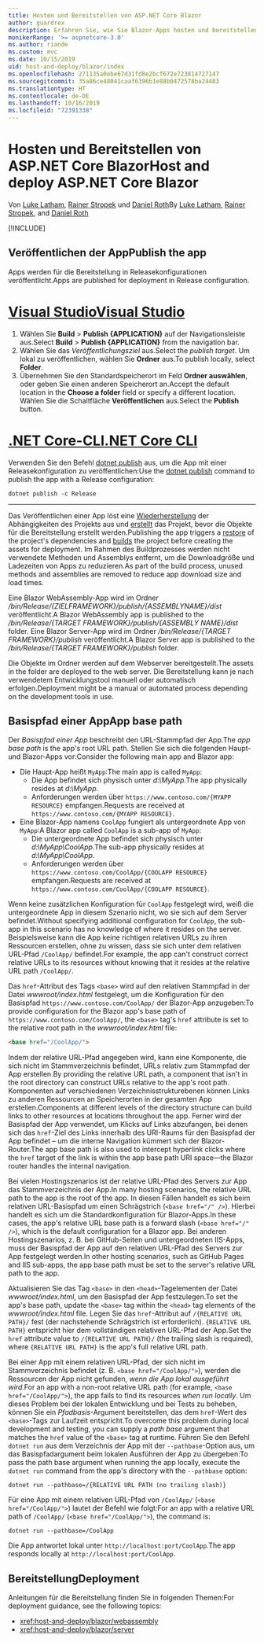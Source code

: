 ```yaml
---
title: Hosten und Bereitstellen von ASP.NET Core Blazor
author: guardrex
description: Erfahren Sie, wie Sie Blazor-Apps hosten und bereitstellen.
monikerRange: '>= aspnetcore-3.0'
ms.author: riande
ms.custom: mvc
ms.date: 10/15/2019
uid: host-and-deploy/blazor/index
ms.openlocfilehash: 271135a0ebe67d31fd8e2bcf672e723814727147
ms.sourcegitcommit: 35a86ce48041caaf6396b1e88b0472578ba24483
ms.translationtype: HT
ms.contentlocale: de-DE
ms.lasthandoff: 10/16/2019
ms.locfileid: "72391338"
---
```

# <a name="host-and-deploy-aspnet-core-blazor"></a><span data-ttu-id="a059a-103">Hosten und Bereitstellen von ASP.NET Core Blazor</span><span class="sxs-lookup"><span data-stu-id="a059a-103">Host and deploy ASP.NET Core Blazor</span></span>

<span data-ttu-id="a059a-104">Von [Luke Latham](https://github.com/guardrex), [Rainer Stropek](https://www.timecockpit.com) und [Daniel Roth](https://github.com/danroth27)</span><span class="sxs-lookup"><span data-stu-id="a059a-104">By [Luke Latham](https://github.com/guardrex), [Rainer Stropek](https://www.timecockpit.com), and [Daniel Roth](https://github.com/danroth27)</span></span>

[!INCLUDE[](~/includes/blazorwasm-preview-notice.md)]

## <a name="publish-the-app"></a><span data-ttu-id="a059a-105">Veröffentlichen der App</span><span class="sxs-lookup"><span data-stu-id="a059a-105">Publish the app</span></span>

<span data-ttu-id="a059a-106">Apps werden für die Bereitstellung in Releasekonfigurationen veröffentlicht.</span><span class="sxs-lookup"><span data-stu-id="a059a-106">Apps are published for deployment in Release configuration.</span></span>

# <a name="visual-studiotabvisual-studio"></a>[<span data-ttu-id="a059a-107">Visual Studio</span><span class="sxs-lookup"><span data-stu-id="a059a-107">Visual Studio</span></span>](#tab/visual-studio)

1. <span data-ttu-id="a059a-108">Wählen Sie **Build** > **Publish {APPLICATION}** auf der Navigationsleiste aus.</span><span class="sxs-lookup"><span data-stu-id="a059a-108">Select **Build** > **Publish {APPLICATION}** from the navigation bar.</span></span>
1. <span data-ttu-id="a059a-109">Wählen Sie das *Veröffentlichungsziel* aus.</span><span class="sxs-lookup"><span data-stu-id="a059a-109">Select the *publish target*.</span></span> <span data-ttu-id="a059a-110">Um lokal zu veröffentlichen, wählen Sie **Ordner** aus.</span><span class="sxs-lookup"><span data-stu-id="a059a-110">To publish locally, select **Folder**.</span></span>
1. <span data-ttu-id="a059a-111">Übernehmen Sie den Standardspeicherort im Feld **Ordner auswählen**, oder geben Sie einen anderen Speicherort an.</span><span class="sxs-lookup"><span data-stu-id="a059a-111">Accept the default location in the **Choose a folder** field or specify a different location.</span></span> <span data-ttu-id="a059a-112">Wählen Sie die Schaltfläche **Veröffentlichen** aus.</span><span class="sxs-lookup"><span data-stu-id="a059a-112">Select the **Publish** button.</span></span>

# <a name="net-core-clitabnetcore-cli"></a>[<span data-ttu-id="a059a-113">.NET Core-CLI</span><span class="sxs-lookup"><span data-stu-id="a059a-113">.NET Core CLI</span></span>](#tab/netcore-cli)

<span data-ttu-id="a059a-114">Verwenden Sie den Befehl [dotnet publish](/dotnet/core/tools/dotnet-publish) aus, um die App mit einer Releasekonfiguration zu veröffentlichen:</span><span class="sxs-lookup"><span data-stu-id="a059a-114">Use the [dotnet publish](/dotnet/core/tools/dotnet-publish) command to publish the app with a Release configuration:</span></span>

```dotnetcli
dotnet publish -c Release
```

---

<span data-ttu-id="a059a-115">Das Veröffentlichen einer App löst eine [Wiederherstellung](/dotnet/core/tools/dotnet-restore) der Abhängigkeiten des Projekts aus und [erstellt](/dotnet/core/tools/dotnet-build) das Projekt, bevor die Objekte für die Bereitstellung erstellt werden.</span><span class="sxs-lookup"><span data-stu-id="a059a-115">Publishing the app triggers a [restore](/dotnet/core/tools/dotnet-restore) of the project's dependencies and [builds](/dotnet/core/tools/dotnet-build) the project before creating the assets for deployment.</span></span> <span data-ttu-id="a059a-116">Im Rahmen des Buildprozesses werden nicht verwendete Methoden und Assemblys entfernt, um die Downloadgröße und Ladezeiten von Apps zu reduzieren.</span><span class="sxs-lookup"><span data-stu-id="a059a-116">As part of the build process, unused methods and assemblies are removed to reduce app download size and load times.</span></span>

<span data-ttu-id="a059a-117">Eine Blazor WebAssembly-App wird im Ordner */bin/Release/{ZIELFRAMEWORK}/publish/{ASSEMBLYNAME}/dist* veröffentlicht.</span><span class="sxs-lookup"><span data-stu-id="a059a-117">A Blazor WebAssembly app is published to the */bin/Release/{TARGET FRAMEWORK}/publish/{ASSEMBLY NAME}/dist* folder.</span></span> <span data-ttu-id="a059a-118">Eine Blazor Server-App wird im Ordner */bin/Release/{TARGET FRAMEWORK}/publish* veröffentlicht.</span><span class="sxs-lookup"><span data-stu-id="a059a-118">A Blazor Server app is published to the */bin/Release/{TARGET FRAMEWORK}/publish* folder.</span></span>

<span data-ttu-id="a059a-119">Die Objekte im Ordner werden auf dem Webserver bereitgestellt.</span><span class="sxs-lookup"><span data-stu-id="a059a-119">The assets in the folder are deployed to the web server.</span></span> <span data-ttu-id="a059a-120">Die Bereitstellung kann je nach verwendetem Entwicklungstool manuell oder automatisch erfolgen.</span><span class="sxs-lookup"><span data-stu-id="a059a-120">Deployment might be a manual or automated process depending on the development tools in use.</span></span>

## <a name="app-base-path"></a><span data-ttu-id="a059a-121">Basispfad einer App</span><span class="sxs-lookup"><span data-stu-id="a059a-121">App base path</span></span>

<span data-ttu-id="a059a-122">Der *Basispfad einer App* beschreibt den URL-Stammpfad der App.</span><span class="sxs-lookup"><span data-stu-id="a059a-122">The *app base path* is the app's root URL path.</span></span> <span data-ttu-id="a059a-123">Stellen Sie sich die folgenden Haupt- und Blazor-Apps vor:</span><span class="sxs-lookup"><span data-stu-id="a059a-123">Consider the following main app and Blazor app:</span></span>

* <span data-ttu-id="a059a-124">Die Haupt-App heißt `MyApp`:</span><span class="sxs-lookup"><span data-stu-id="a059a-124">The main app is called `MyApp`:</span></span>
  * <span data-ttu-id="a059a-125">Die App befindet sich physisch unter *d:\\MyApp*.</span><span class="sxs-lookup"><span data-stu-id="a059a-125">The app physically resides at *d:\\MyApp*.</span></span>
  * <span data-ttu-id="a059a-126">Anforderungen werden über `https://www.contoso.com/{MYAPP RESOURCE}` empfangen.</span><span class="sxs-lookup"><span data-stu-id="a059a-126">Requests are received at `https://www.contoso.com/{MYAPP RESOURCE}`.</span></span>
* <span data-ttu-id="a059a-127">Eine Blazor-App namens `CoolApp` fungiert als untergeordnete App von `MyApp`:</span><span class="sxs-lookup"><span data-stu-id="a059a-127">A Blazor app called `CoolApp` is a sub-app of `MyApp`:</span></span>
  * <span data-ttu-id="a059a-128">Die untergeordnete App befindet sich physisch unter *d:\\MyApp\\CoolApp*.</span><span class="sxs-lookup"><span data-stu-id="a059a-128">The sub-app physically resides at *d:\\MyApp\\CoolApp*.</span></span>
  * <span data-ttu-id="a059a-129">Anforderungen werden über `https://www.contoso.com/CoolApp/{COOLAPP RESOURCE}` empfangen.</span><span class="sxs-lookup"><span data-stu-id="a059a-129">Requests are received at `https://www.contoso.com/CoolApp/{COOLAPP RESOURCE}`.</span></span>

<span data-ttu-id="a059a-130">Wenn keine zusätzlichen Konfiguration für `CoolApp` festgelegt wird, weiß die untergeordnete App in diesem Szenario nicht, wo sie sich auf dem Server befindet.</span><span class="sxs-lookup"><span data-stu-id="a059a-130">Without specifying additional configuration for `CoolApp`, the sub-app in this scenario has no knowledge of where it resides on the server.</span></span> <span data-ttu-id="a059a-131">Beispielsweise kann die App keine richtigen relativen URLs zu ihren Ressourcen erstellen, ohne zu wissen, dass sie sich unter dem relativen URL-Pfad `/CoolApp/` befindet.</span><span class="sxs-lookup"><span data-stu-id="a059a-131">For example, the app can't construct correct relative URLs to its resources without knowing that it resides at the relative URL path `/CoolApp/`.</span></span>

<span data-ttu-id="a059a-132">Das `href`-Attribut des Tags `<base>` wird auf den relativen Stammpfad in der Datei *wwwroot/index.html* festgelegt, um die Konfiguration für den Basispfad `https://www.contoso.com/CoolApp/` der Blazor-App anzugeben:</span><span class="sxs-lookup"><span data-stu-id="a059a-132">To provide configuration for the Blazor app's base path of `https://www.contoso.com/CoolApp/`, the `<base>` tag's `href` attribute is set to the relative root path in the *wwwroot/index.html* file:</span></span>

```html
<base href="/CoolApp/">
```

<span data-ttu-id="a059a-133">Indem der relative URL-Pfad angegeben wird, kann eine Komponente, die sich nicht im Stammverzeichnis befindet, URLs relativ zum Stammpfad der App erstellen.</span><span class="sxs-lookup"><span data-stu-id="a059a-133">By providing the relative URL path, a component that isn't in the root directory can construct URLs relative to the app's root path.</span></span> <span data-ttu-id="a059a-134">Komponenten auf verschiedenen Verzeichnisstrukturebenen können Links zu anderen Ressourcen an Speicherorten in der gesamten App erstellen.</span><span class="sxs-lookup"><span data-stu-id="a059a-134">Components at different levels of the directory structure can build links to other resources at locations throughout the app.</span></span> <span data-ttu-id="a059a-135">Ferner wird der Basispfad der App verwendet, um Klicks auf Links abzufangen, bei denen sich das `href`-Ziel des Links innerhalb des URI-Raums für den Basispfad der App befindet – um die interne Navigation kümmert sich der Blazor-Router.</span><span class="sxs-lookup"><span data-stu-id="a059a-135">The app base path is also used to intercept hyperlink clicks where the `href` target of the link is within the app base path URI space&mdash;the Blazor router handles the internal navigation.</span></span>

<span data-ttu-id="a059a-136">Bei vielen Hostingszenarios ist der relative URL-Pfad des Servers zur App das Stammverzeichnis der App.</span><span class="sxs-lookup"><span data-stu-id="a059a-136">In many hosting scenarios, the relative URL path to the app is the root of the app.</span></span> <span data-ttu-id="a059a-137">In diesen Fällen handelt es sich beim relativen URL-Basispfad um einen Schrägstrich (`<base href="/" />`). Hierbei handelt es sich um die Standardkonfiguration für Blazor-Apps.</span><span class="sxs-lookup"><span data-stu-id="a059a-137">In these cases, the app's relative URL base path is a forward slash (`<base href="/" />`), which is the default configuration for a Blazor app.</span></span> <span data-ttu-id="a059a-138">Bei anderen Hostingszenarios, z. B. bei GitHub-Seiten und untergeordneten IIS-Apps, muss der Basispfad der App auf den relativen URL-Pfad des Servers zur App festgelegt werden.</span><span class="sxs-lookup"><span data-stu-id="a059a-138">In other hosting scenarios, such as GitHub Pages and IIS sub-apps, the app base path must be set to the server's relative URL path to the app.</span></span>

<span data-ttu-id="a059a-139">Aktualisieren Sie das Tag `<base>` in den `<head>`-Tagelementen der Datei *wwwroot/index.html*, um den Basispfad der App festzulegen.</span><span class="sxs-lookup"><span data-stu-id="a059a-139">To set the app's base path, update the `<base>` tag within the `<head>` tag elements of the *wwwroot/index.html* file.</span></span> <span data-ttu-id="a059a-140">Legen Sie das `href`-Attribut auf `/{RELATIVE URL PATH}/` fest (der nachstehende Schrägstrich ist erforderlich). `{RELATIVE URL PATH}` entspricht hier dem vollständigen relativen URL-Pfad der App.</span><span class="sxs-lookup"><span data-stu-id="a059a-140">Set the `href` attribute value to `/{RELATIVE URL PATH}/` (the trailing slash is required), where `{RELATIVE URL PATH}` is the app's full relative URL path.</span></span>

<span data-ttu-id="a059a-141">Bei einer App mit einem relativen URL-Pfad, der sich nicht im Stammverzeichnis befindet (z. B. `<base href="/CoolApp/">`), werden die Ressourcen der App nicht gefunden, *wenn die App lokal ausgeführt wird*.</span><span class="sxs-lookup"><span data-stu-id="a059a-141">For an app with a non-root relative URL path (for example, `<base href="/CoolApp/">`), the app fails to find its resources *when run locally*.</span></span> <span data-ttu-id="a059a-142">Um dieses Problem bei der lokalen Entwicklung und bei Tests zu beheben, können Sie ein *Pfadbasis*-Argument bereitstellen, das dem `href`-Wert des `<base>`-Tags zur Laufzeit entspricht.</span><span class="sxs-lookup"><span data-stu-id="a059a-142">To overcome this problem during local development and testing, you can supply a *path base* argument that matches the `href` value of the `<base>` tag at runtime.</span></span> <span data-ttu-id="a059a-143">Führen Sie den Befehl `dotnet run` aus dem Verzeichnis der App mit der `--pathbase`-Option aus, um das Basispfadargument beim lokalen Ausführen der App zu übergeben:</span><span class="sxs-lookup"><span data-stu-id="a059a-143">To pass the path base argument when running the app locally, execute the `dotnet run` command from the app's directory with the `--pathbase` option:</span></span>

```dotnetcli
dotnet run --pathbase=/{RELATIVE URL PATH (no trailing slash)}
```

<span data-ttu-id="a059a-144">Für eine App mit einem relativen URL-Pfad von `/CoolApp/` (`<base href="/CoolApp/">`) lautet der Befehl wie folgt:</span><span class="sxs-lookup"><span data-stu-id="a059a-144">For an app with a relative URL path of `/CoolApp/` (`<base href="/CoolApp/">`), the command is:</span></span>

```dotnetcli
dotnet run --pathbase=/CoolApp
```

<span data-ttu-id="a059a-145">Die App antwortet lokal unter `http://localhost:port/CoolApp`.</span><span class="sxs-lookup"><span data-stu-id="a059a-145">The app responds locally at `http://localhost:port/CoolApp`.</span></span>

## <a name="deployment"></a><span data-ttu-id="a059a-146">Bereitstellung</span><span class="sxs-lookup"><span data-stu-id="a059a-146">Deployment</span></span>

<span data-ttu-id="a059a-147">Anleitungen für die Bereitstellung finden Sie in folgenden Themen:</span><span class="sxs-lookup"><span data-stu-id="a059a-147">For deployment guidance, see the following topics:</span></span>

* <xref:host-and-deploy/blazor/webassembly>
* <xref:host-and-deploy/blazor/server>
